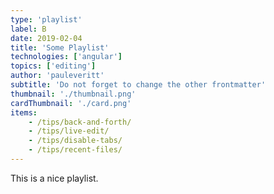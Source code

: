 ```yaml
---
type: 'playlist'
label: B
date: 2019-02-04
title: 'Some Playlist'
technologies: ['angular']
topics: ['editing']
author: 'pauleveritt'
subtitle: 'Do not forget to change the other frontmatter'
thumbnail: './thumbnail.png'
cardThumbnail: './card.png'
items:
    - /tips/back-and-forth/
    - /tips/live-edit/
    - /tips/disable-tabs/
    - /tips/recent-files/
---
```


This is a nice playlist.
